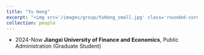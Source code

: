 ```yaml
---
title: "Yu Hong"
excerpt: "<img src='/images/group/YuHong_small.jpg' class='rounded-corners'><br/>Graduate Student (2024)"
collection: people
---
```

* 2024-Now **Jiangxi University of Finance and Economics**, Public Administration (Graduate Student)
